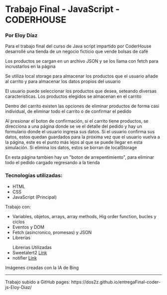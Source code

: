 # Trabajo Final - JavaScript - CODERHOUSE

### Por Eloy Díaz

<p>Para el trabajo final del curso de Java script impartido por CoderHouse desarrollé una tienda de un negocio ficticio que vende bolsas de café</p>
<p>Los productos se cargan en un archivo JSON y se los llama con fetch para incrustarlos en la página</p>
<p>Se utiliza local storage para almacenar los productos que el usuario añade al carrito y para almacenar los datos propios del usuario</p>

<p>El usuario puede seleccionar los productos que desea, seteando diversas características. Los productos elegidos se almacenan en el carrito</p>
<p>Dentro del carrito existen las opciones de eliminar productos de forma casi individual, de eliminar todo el carrito o de confirmar el pedido</p>
<p>Al presionar el boton de confirmación, si el carrito tiene productos, se direcciona a una página donde se ve el detalle del pedido y hay un formulario donde el usuario ingresa sus datos. Si el usuario confirma sus datos, estos quedan guardados para la próxima vez que el usuario vuelva a la página, este es el punto más lejos al que se puede llegar en esta simulación. Si elimina los datos, estos se borran de localStorage</p>
<p>En esta página tambien hay un "boton de arrepentimiento", para eliminar todo el pedido cargado regresando a la tienda</p>

<h3>Tecnologías utilizadas:</h3>
<ul>
    <li>HTML</li>
    <li>CSS</li>
    <li>JavaScript (Principal)</li>
</ul> 
<p>Trabajo con:</p>
<ul>
    <li>Variables, objetos, arrays, array methods, Hig order function, bucles y cíclos</li>
    <li>Eventos y DOM</li>
    <li>Fetch (asincronico, promesas) y JSON</li>
    <li>Librerías</li>
</ul>


<ul>Librerias Utilizadas
    <li>Sweetalert2 <a href="https://sweetalert2.github.io/recipe-gallery/">Link</a></li>
    <li>notifier <a href="https://csilva2810.github.io/notifier/docs/en/index.html">Link</a></li>    
</ul>

<p>Imágenes creadas con la IA de Bing</p>

<hr>

<p>Trabajo subido a GitHub pages: https://dos2z.github.io/entregaFinal-coder-js-Eloy-Diaz/</p>